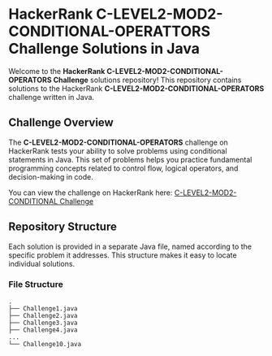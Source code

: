 # HackerRank C-LEVEL2-MOD2-CONDITIONAL-OPERATTORS Challenge Solutions in Java

Welcome to the **HackerRank C-LEVEL2-MOD2-CONDITIONAL-OPERATORS Challenge** solutions repository! This repository contains solutions to the HackerRank **C-LEVEL2-MOD2-CONDITIONAL-OPERATORS** challenge written in Java.

## Challenge Overview

The **C-LEVEL2-MOD2-CONDITIONAL-OPERATORS** challenge on HackerRank tests your ability to solve problems using conditional statements in Java. This set of problems helps you practice fundamental programming concepts related to control flow, logical operators, and decision-making in code.

You can view the challenge on HackerRank here: [C-LEVEL2-MOD2-CONDITIONAL Challenge]((https://www.hackerrank.com/c-level2-mod2-conditional))

## Repository Structure

Each solution is provided in a separate Java file, named according to the specific problem it addresses. This structure makes it easy to locate individual solutions.

### File Structure

```plaintext
.
├── Challenge1.java
├── Challenge2.java
├── Challenge3.java
├── Challenge4.java
...
└── Challenge10.java
